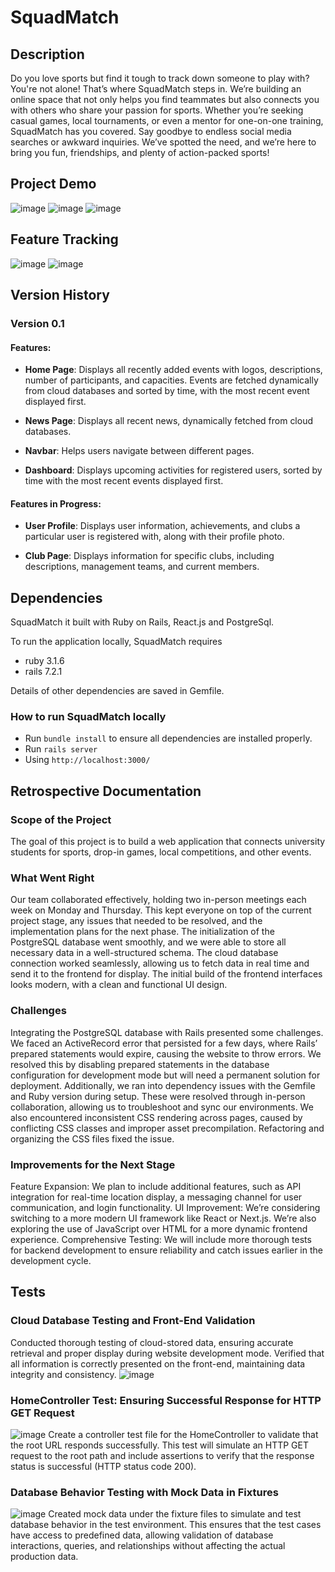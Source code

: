 # SquadMatch

## Description

[//]: <> (The SquadMatch project aims to create an online platform that connects university students through various sports activities. It enables students to find friends and connect based on shared interests in sports, discover mentors for one-on-one tutoring, view local competitions, and form groups for games. We identified a common issue among our peers - many enjoy sports like badminton and basketball but struggle to find peers to play with. Since no existing platform addresses this need, SquadMatch offers a perfect solution.)

Do you love sports but find it tough to track down someone to play with? You're not alone! That’s where SquadMatch steps in. We’re building an online space that not only helps you find teammates but also connects you with others who share your passion for sports. Whether you’re seeking casual games, local tournaments, or even a mentor for one-on-one training, SquadMatch has you covered. Say goodbye to endless social media searches or awkward inquiries. We’ve spotted the need, and we’re here to bring you fun, friendships, and plenty of action-packed sports!

## Project Demo
![image](https://github.com/user-attachments/assets/98241799-255c-4c97-a542-cd1e0b51ca6f)
![image](https://github.com/user-attachments/assets/bbcc4f2a-8a43-4dfc-b8fc-1a8d332141cc)
![image](https://github.com/user-attachments/assets/a8eb00fa-0a0b-4451-804e-3c5188c5f42d)



## Feature Tracking
![image](https://github.com/user-attachments/assets/6887c952-a7f2-4170-9310-7aad58cc6d4b)
![image](https://github.com/user-attachments/assets/9b49df4a-763e-4315-9763-1354cba1a6b2)


## Version History
### Version 0.1

#### Features:
- **Home Page**: Displays all recently added events with logos, descriptions, number of participants, and capacities. Events are fetched dynamically from cloud databases and sorted by time, with the most recent event displayed first.
  
- **News Page**: Displays all recent news, dynamically fetched from cloud databases.
  
- **Navbar**: Helps users navigate between different pages.

- **Dashboard**: Displays upcoming activities for registered users, sorted by time with the most recent events displayed first.

#### Features in Progress:
- **User Profile**: Displays user information, achievements, and clubs a particular user is registered with, along with their profile photo.

- **Club Page**: Displays information for specific clubs, including descriptions, management teams, and current members.


## Dependencies

SquadMatch it built with Ruby on Rails, React.js and PostgreSql.

To run the application locally, SquadMatch requires 
* ruby 3.1.6
* rails 7.2.1

Details of other dependencies are saved in Gemfile.

### How to run SquadMatch locally

* Run `bundle install` to ensure all dependencies are installed properly.
* Run `rails server`
* Using `http://localhost:3000/`


## Retrospective Documentation
### Scope of the Project
The goal of this project is to build a web application that connects university students for sports, drop-in games, local competitions, and other events.

### What Went Right
Our team collaborated effectively, holding two in-person meetings each week on Monday and Thursday. This kept everyone on top of the current project stage, any issues that needed to be resolved, and the implementation plans for the next phase.
The initialization of the PostgreSQL database went smoothly, and we were able to store all necessary data in a well-structured schema.
The cloud database connection worked seamlessly, allowing us to fetch data in real time and send it to the frontend for display.
The initial build of the frontend interfaces looks modern, with a clean and functional UI design.
### Challenges
Integrating the PostgreSQL database with Rails presented some challenges. We faced an ActiveRecord error that persisted for a few days, where Rails’ prepared statements would expire, causing the website to throw errors. We resolved this by disabling prepared statements in the database configuration for development mode but will need a permanent solution for deployment. 
Additionally, we ran into dependency issues with the Gemfile and Ruby version during setup. These were resolved through in-person collaboration, allowing us to troubleshoot and sync our environments.
We also encountered inconsistent CSS rendering across pages, caused by conflicting CSS classes and improper asset precompilation. Refactoring and organizing the CSS files fixed the issue.

### Improvements for the Next Stage
Feature Expansion: We plan to include additional features, such as API integration for real-time location display, a messaging channel for user communication, and login functionality.
UI Improvement: We’re considering switching to a more modern UI framework like React or Next.js. We’re also exploring the use of JavaScript over HTML for a more dynamic frontend experience.
Comprehensive Testing: We will include more thorough tests for backend development to ensure reliability and catch issues earlier in the development cycle.

## Tests
### Cloud Database Testing and Front-End Validation
Conducted thorough testing of cloud-stored data, ensuring accurate retrieval and proper display during website development mode. Verified that all information is correctly presented on the front-end, maintaining data integrity and consistency.
![image](https://github.com/user-attachments/assets/5152a2ee-cd0a-4888-9f81-091ae1b58f72)

### HomeController Test: Ensuring Successful Response for HTTP GET Request
![image](https://github.com/user-attachments/assets/38d0924b-5487-4f79-b338-b07e591df435)
Create a controller test file for the HomeController to validate that the root URL responds successfully. This test will simulate an HTTP GET request to the root path and include assertions to verify that the response status is successful (HTTP status code 200).

### Database Behavior Testing with Mock Data in Fixtures
![image](https://github.com/user-attachments/assets/f1e1d2a4-1f30-4036-a3b7-dadca8329236)
Created mock data under the fixture files to simulate and test database behavior in the test environment. This ensures that the test cases have access to predefined data, allowing validation of database interactions, queries, and relationships without affecting the actual production data.











